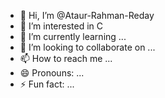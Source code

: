 - 👋 Hi, I’m @Ataur-Rahman-Reday
- 👀 I’m interested in C
- 🌱 I’m currently learning ...
- 💞️ I’m looking to collaborate on ...
- 📫 How to reach me ...
- 😄 Pronouns: ...
- ⚡ Fun fact: ...

<!---
Ataur-Rahman-Reday/Ataur-Rahman-Reday is a ✨ special ✨ repository because its `README.md` (this file) appears on your GitHub profile.
You can click the Preview link to take a look at your changes.
--->
